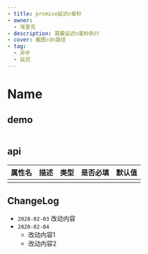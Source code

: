 ```yaml
---
- title: promise延迟n毫秒
- owner:
  - 埃里克
- description: 需要延迟n毫秒执行
- cover: 截图cdn路径
- tag:
  - 异步
  - 延迟
---
```


# Name
## demo
```jsx
```
## api
| 属性名  | 描述                 | 类型                                                  | 是否必填 | 默认值               |
| ------ | ------------------- | ---------------------------------------------------- | ------- | ------------------- |
|        |                     |                                                      |         |                     |

## ChangeLog
- `2020-02-03` 改动内容
- `2020-02-04`
  - 改动内容1
  - 改动内容2